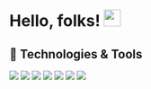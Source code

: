 # Hello, folks! <img src="https://raw.githubusercontent.com/MartinHeinz/MartinHeinz/master/wave.gif" width="30px">

## 🔧 Technologies & Tools
![](https://img.shields.io/badge/Ubuntu-OS-informational?style=flat&logo=ubuntu&logoColor=orange&color=blue)
![](https://img.shields.io/badge/Neovim-Editor-informational?style=flat&logo=neovim&logoColor=green&color=blue)
![](https://img.shields.io/badge/Python-Code-informational?style=flat&logo=python&logoColor=white&color=blue)
![](https://img.shields.io/badge/JavaScript-Code-informational?style=flat&logo=javascript&logoColor=white&color=blue)
![](https://img.shields.io/badge/Bash-Shell-informational?style=flat&logo=gnu-bash&logoColor=black&color=blue)
![](https://img.shields.io/badge/PostgreSQL-Tools-informational?style=flat&logo=postgresql&logoColor=white&color=blue)
![](https://img.shields.io/badge/Docker-Tools-informational?style=flat&logo=docker&logoColor=blue&color=blue)

[2.1]: http://i.imgur.com/0o48UoR.png (github icon with padding)

[2.2]: http://i.imgur.com/9I6NRUm.png (github icon without padding)
[3.2]: https://raw.githubusercontent.com/MartinHeinz/MartinHeinz/master/linkedin-3-16.png (LinkedIn icon without padding)


<!-- links to your social media accounts -->
[3]: https://www.linkedin.com/in/lukenperry/


<!-- Resources -->
<!-- Icons: https://simpleicons.org/ -->
<!-- GitHub Stats: https://github.com/anuraghazra/github-readme-stats -->
<!-- Emojis: https://emojipedia.org/emoji/ -->
<!-- HTML Emojis: https://www.fileformat.info/index.htm -->
<!-- Shields: https://shields.io/ -->
<!-- Awesome GitHub Profile README: https://github.com/abhisheknaiidu/awesome-github-profile-readme -->
